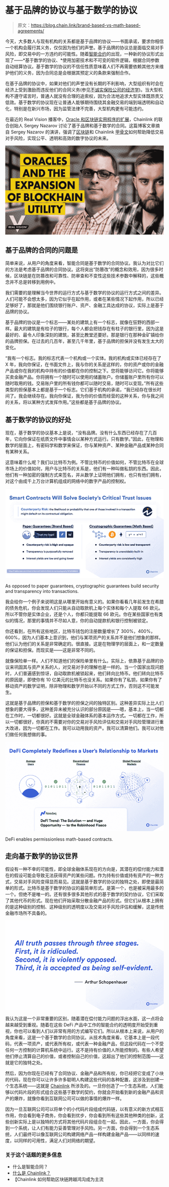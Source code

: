 # 基于品牌的协议与基于数学的协议

> 原文：<https://blog.chain.link/brand-based-vs-math-based-agreements/>

今天，大多数人与现有机构的关系都是基于品牌的协议——书面承诺，要求你相信一个机构会履行其义务，仅仅因为他们的声誉。基于品牌的协议总是面临交易对手风险，即交易中的一方违约的可能性。随着[智能合约](https://chain.link/education/smart-contracts)的出现，一种新的协议形式出现了——*基于数学的协议、*使用加密技术和不可变的软件逻辑，根据合同参数自动结算协议。基于数学的协议的不信任性质意味着人们不再需要依赖其他方来维护他们的义务，因为合同总是会根据其预定义的条款来强制合作。

在基于品牌的协议中，如果对他们的声誉没有长期的不利影响，大型组织有时会在经济上受到激励而违反他们的合同义务(参见[不诚实保险公司的经济学](https://link.springer.com/article/10.1057/s10713-019-00047-7))。当大型机构不遵守诺言时，普通人就没有合理的追索权，因为合法地追求大型实体既昂贵又低效。基于数学的协议现在让普通人能够期待围绕其金融交易的端到端透明和自动化，特别是在新兴市场，因为监管法律不完善，大型机构更有可能违约。

在最近的 Real Vision 播客中，[Oracle 和区块链实用程序的扩展](https://www.youtube.com/watch?v=BVUZpWa8vpw)，Chainlink 的联合创始人 Sergey Nazarov 讨论了基于品牌和基于数学的合同。这篇博客文章摘自 Sergey Nazarov 的演讲，强调了[区块链](https://blog.chain.link/what-is-a-blockchain-and-how-can-it-impact-the-world/)和 Chainlink [甲骨文](https://chain.link/education/blockchain-oracles)如何帮助降低交易对手风险，实现公平、透明和高效的数字协议的未来。

[![](img/e4d53c6d458feaaaa9d452a583c2c244.png)](https://www.youtube.com/watch?v=BVUZpWa8vpw&width=1000&height=640) 

## 基于品牌的合同的问题是

简单来说，从用户的角度来看，智能合同是基于数学的合同协议。我认为对比它们的方法是考虑基于品牌的合同协议。这将突出“防篡改”的概念和效用，因为很多时候，区块链是在防篡改和可靠性、防审查和不变性这些技术参数中解释的，这些概念并不总是转移到用例中。

我们需要的是理解当今世界的运行方式与基于数学的协议的运行方式之间的差异。人们可能不会想太多，因为它似乎在起作用，或者在某些情况下起作用，所以已经足够好了，那就是他们围绕银行账户、资产、金融工具达成的协议，实际上是基于品牌的协议。

基于品牌的协议是一个标志——某处的建筑上有一个标志，就像在狂野的西部一样。最大的建筑是有柱子的银行，每个人都会把钱存在有柱子的银行里，因为这是最好的、最令人印象深刻的建筑，甚至比教堂还要好。那是银行在那种金矿镇给你的品牌担保。在过去的几百年，甚至几千年里，基于品牌的担保并没有发生太大的变化。

“我有一个标志。我的标志代表一个机构或一个实体。我的机构或实体已经存在了 X 年，我向你保证，在书面文件上，我与你的关系是这样的，你的资产或你的金融产品或你在我的机构中持有的价值都在你的控制之下。您将能够访问它。你将能够买卖金融产品。你将拥有一个随时可以使用的储蓄账户。你储蓄账户里所有你可以随时取用的钱。交易账户里的所有钱你都可以随时交易，随时可以变现。”所有这些类型的担保基本上都是基于一个标志。它们基于机构的承诺，“我已经存在很长时间了。我会继续存在。我向你保证，我为你的价值而经营的这种关系，你与我之间的关系，将以某种方式发挥作用。”这些都是基于品牌的协议。

## 基于数学的协议的好处

现在，基于数学的协议基本上是说，“没有品牌。没有什么东西已经存在了几百年，它向你保证在纸质文件中事情会以某种方式运行。只有数学。”因此，在物理和数学的层面上，有密码学和数学来保证，你与某种资产、某种金融产品或某种合同有某种关系。

这意味着什么呢？我们以比特币为例。不管比特币的价值如何，不管比特币在全球市场上的价值如何，用户与比特币的关系是，他们有一种叫做私钥的东西。因此，他们有一种加密的强制方式来签名，并从数学上证明他们拥有，也只有他们拥有，对这个由成千上万台计算机组成的网络中的数字产品的控制权。

![A diagram comparing Paper Guarantees and Cryptographic Guarantees.](img/4316c36dc3b6ec84b7a5db06d639f147.png)

<figcaption>As opposed to paper guarantees, cryptographic guarantees build security and transparency into transactions. </figcaption>



我会给你一个例子来说明这是从哪里开始有意义的。如果你看看几年前发生在希腊的债务危机，你会发现人们只能从自动取款机上每个实体和每个人提取 66 欧元。所以不管你是实体企业，还是个人，你都只能提取 66 欧元。你在某些国家也有类似的情况，那里的事情并不尽如人意，你的自动提款机和银行控制被锁定。

你还看到，在所有这些地区，比特币钱包的注册数量增长了 300%，400%，600%，因为人们基本上意识到，他们与某项资产的关系并不是他们想象的那样。他们认为他们的关系是非常确定的。很直接。这是在物理学的层面上，和一定数量的保证和担保。而现实是——这是非常不同的。

就像保险单一样。人们不知道他们的保险单里有什么。实际上，依靠基于品牌的协议来巩固其与资产关系的人，对交易对手的理解也是一样的。当一个国家出现问题时，人们普遍感到惊讶，自动取款机被锁起来，他们转向比特币。他们转向比特币的原因是，即使你有 10 亿美元的比特币也没关系。如果你有了私钥，如果你有了移动资产的数学证明，除非物理和数学开始以不同的方式工作，否则这不可能发生。

这就是基于品牌的担保和基于数学的担保之间的独特区别。这种差异实际上比人们想象的要大得多，这种差异未被充分认识的部分原因是——嗯，基本上，当一切都在工作时，一切都很好。这就是全球金融体系的基本运作方式。一切都在工作，所以一切都很好，你真的不需要对你的交易对手风险评估和交易对手风险管理进行重大改进，因为一切都在工作。我可以动用我的资产。我可以清算他们。我可以对他们做任何我想做的事。

![A diagram showing how DeFi redefines a user's relationship to markets.](img/57b3136af38a4a8f9b8a58c4281759d8.png)

<figcaption>DeFi enables permissionless math-based contracts.</figcaption>



## 走向基于数学的协议世界

假设有一种不幸的可能性，即全球金融体系现在的方向是，其潜在的偿付能力和潜在的假设可能会导致无法获得资产的某些问题。作为持有价值或持有资产的一种方式，交易对手风险变得显而易见。这就是基于数学的协议的独特之处，即使是最简单的形式。比特币是基于数学的协议的最简单形式。是第一个，也是被采用最多的一个。但绝不是唯一的。还有很多很多其他形式的基于数学的契约协议，它们采取了其他代币的形式。现在他们开始采取分散金融产品的形式。但它们从根本上拥有的是这种级别的控制、这种级别的透明度以及交易对手风险评估和缓解，这是传统金融市场所不具备的。

![A quote from Arthur Schopenhauer saying: 'All truth passes through three stages. First, it is ridiculed. Second, it is violently opposed. Third, it is accepted as being self-evident."](img/909c120b54c3745e7a45a873b33666a6.png)

我认为这是一个非常重要的区别，随着潜在偿付能力问题的浮出水面，这一点将会越来越受到重视。随着在这些 DeFi 产品中工作的智能合约的透明度开始受到重视，你也可以看到人们以非常有用的方式编写它们。所以从根本上来说，从用户的角度来看，这是一个基于数学的合同协议。从技术角度来看，它基本上是一段代码，代表一项资产，或代表所有权，或代表一种金融产品，但这段代码在一个不受任何一方控制的计算机系统中运行。这不是持有价值的人所能控制的。有些人希望他们停止清算自己的价值，或者控制自己的价值，这超出了他们的控制范围——这就是它的独特之处。

然后，因为你现在已经有了合同协议、金融产品和所有权，你已经把它变成了小块的代码，现在你可以让许多许多聪明人构建这些代码的各种配置，这涉及到创建一个生态系统——这就是 [Chainlink](https://blog.chain.link/what-is-chainlink/) 所涉及的。一旦你创造了一个生态系统，人们能够以代码片段的形式组合这些基于数学的契约，你就会开始看到新的金融产品和资产的爆炸，就像你看到互联网公司可以做的事情的爆炸一样。

因为一旦互联网公司可以将单个的小代码片段组成代码链，以有意义的新方式相互作用，你会看到电子商务，你会看到优步，你会看到所有这些其他种类的创新，这些创新实际上是以独特的方式将其他代码片段组合在一起。因此，一方面，你会得到一个系统，让人们有能力妥善管理对手风险。另一方面，你会得到一个生态系统，人们最终可以像互联网公司构建网络产品一样构建金融产品——以同样的速度，以同样的可用性，满足人们对网络的期望。

### 关于这个话题的更多信息

*   什么是智能合同？
*   [什么是 Chainlink？](https://blog.chain.link/what-is-chainlink/)
*   【Chainlink 如何帮助区块链跨越鸿沟成为主流